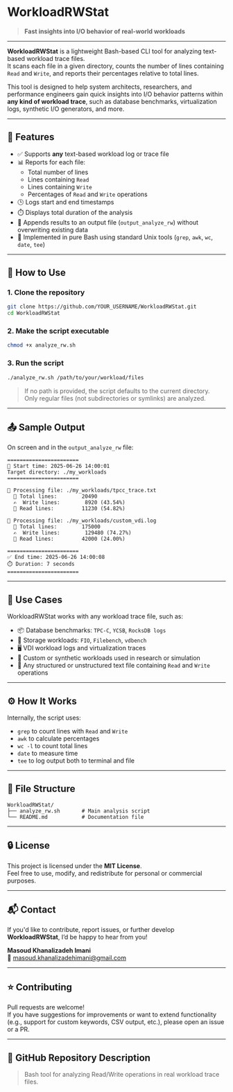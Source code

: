 # WorkloadRWStat

> **Fast insights into I/O behavior of real-world workloads**

---

**WorkloadRWStat** is a lightweight Bash-based CLI tool for analyzing text-based workload trace files.  
It scans each file in a given directory, counts the number of lines containing `Read` and `Write`, and reports their percentages relative to total lines.

This tool is designed to help system architects, researchers, and performance engineers gain quick insights into I/O behavior patterns within **any kind of workload trace**, such as database benchmarks, virtualization logs, synthetic I/O generators, and more.

---

## 📌 Features

- ✅ Supports **any** text-based workload log or trace file
- 📊 Reports for each file:
  - Total number of lines
  - Lines containing `Read`
  - Lines containing `Write`
  - Percentages of `Read` and `Write` operations
- 🕒 Logs start and end timestamps
- ⏱️ Displays total duration of the analysis
- 🧾 Appends results to an output file (`output_analyze_rw`) without overwriting existing data
- 🔧 Implemented in pure Bash using standard Unix tools (`grep`, `awk`, `wc`, `date`, `tee`)

---

## 🚀 How to Use

### 1. Clone the repository

```bash
git clone https://github.com/YOUR_USERNAME/WorkloadRWStat.git
cd WorkloadRWStat
```

### 2. Make the script executable

```bash
chmod +x analyze_rw.sh
```

### 3. Run the script

```bash
./analyze_rw.sh /path/to/your/workload/files
```

> If no path is provided, the script defaults to the current directory.  
> Only regular files (not subdirectories or symlinks) are analyzed.

---

## 📤 Sample Output

On screen and in the `output_analyze_rw` file:

```
=======================
🔰 Start time: 2025-06-26 14:00:01
Target directory: ./my_workloads
=======================

📄 Processing file: ./my_workloads/tpcc_trace.txt
  🔹 Total lines:        20490
  ✍️  Write lines:        8920 (43.54%)
  📖 Read lines:         11230 (54.82%)

📄 Processing file: ./my_workloads/custom_vdi.log
  🔹 Total lines:        175000
  ✍️  Write lines:        129480 (74.27%)
  📖 Read lines:         42000 (24.00%)

=======================
✅ End time: 2025-06-26 14:00:08
⏱️ Duration: 7 seconds
=======================
```

---

## 🧪 Use Cases

WorkloadRWStat works with any workload trace file, such as:

- 📦 Database benchmarks: `TPC-C`, `YCSB`, `RocksDB logs`
- 💾 Storage workloads: `FIO`, `Filebench`, `vdbench`
- 🖥️ VDI workload logs and virtualization traces
- 🔬 Custom or synthetic workloads used in research or simulation
- 📁 Any structured or unstructured text file containing `Read` and `Write` operations

---

## ⚙️ How It Works

Internally, the script uses:

- `grep` to count lines with `Read` and `Write`
- `awk` to calculate percentages
- `wc -l` to count total lines
- `date` to measure time
- `tee` to log output both to terminal and file

---

## 📁 File Structure

```text
WorkloadRWStat/
├── analyze_rw.sh       # Main analysis script
└── README.md           # Documentation file
```

---

## 🔒 License

This project is licensed under the **MIT License**.  
Feel free to use, modify, and redistribute for personal or commercial purposes.

---

## 📬 Contact

If you'd like to contribute, report issues, or further develop **WorkloadRWStat**, I’d be happy to hear from you!

**Masoud Khanalizadeh Imani**  
📧 masoud.khanalizadehimani@gmail.com

---

## ⭐️ Contributing

Pull requests are welcome!  
If you have suggestions for improvements or want to extend functionality (e.g., support for custom keywords, CSV output, etc.), please open an issue or a PR.

---

## 🔗 GitHub Repository Description

> Bash tool for analyzing Read/Write operations in real workload trace files.

